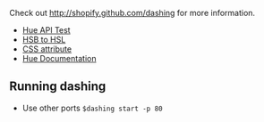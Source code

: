 Check out http://shopify.github.com/dashing for more information.

- [Hue API Test](http://192.168.86.111/debug/clip.html)
- [HSB to HSL](http://colorizer.org/)
- [CSS attribute](https://css-tricks.com/almanac/selectors/a/attribute/)
- [Hue Documentation](http://www.developers.meethue.com/documentation/core-concepts)

## Running dashing
- Use other ports ```$dashing start -p 80```

